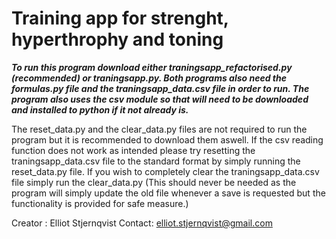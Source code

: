 # Training app for strenght, hyperthrophy and toning

***To run this program download either traningsapp_refactorised.py (recommended) or traningsapp.py. Both programs also need the formulas.py file and the traningsapp_data.csv file in order to run. The program also uses the csv module so that will need to be downloaded and installed to python if it not already is.***

The reset_data.py and the clear_data.py files are not required to run the program but it is recommended to download them aswell. If the csv reading function does not work as intended please try resetting the traningsapp_data.csv file to the standard format by simply running the reset_data.py file. If you wish to completely clear the traningsapp_data.csv file simply run the clear_data.py (This should never be needed as the program will simply update the old file whenever a save is requested but the functionality is provided for safe measure.)

Creator : Elliot Stjernqvist
Contact: elliot.stjernqvist@gmail.com
